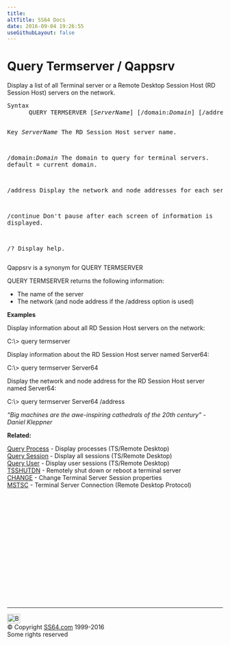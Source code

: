 ```yaml
---
title:
altTitle: SS64 Docs
date: 2016-09-04 19:26:55
useGithubLayout: false
---
```

<!-- #BeginLibraryItem "/Library/head_nt.lbi" --><!-- #EndLibraryItem --><h1>Query Termserver / Qappsrv</h1> 
<p>Display a list of all Terminal server or a Remote Desktop Session Host (RD Session Host) servers on the network.</p>
<pre>Syntax
      QUERY TERMSERVER [<i>ServerName</i>] [/domain:<i>Domain</i>] [/address] [/continue]

Key
   <i>ServerName</i>     The RD Session Host server name.

   /domain:<i>Domain</i> The domain to query for terminal servers.
                  default = current domain.

   /address       Display the network and node addresses for each server.

   /continue      Don't pause after each screen of information is displayed.

   /?             Display help.</pre>
<p> Qappsrv is a synonym for QUERY TERMSERVER</p>
<p>QUERY TERMSERVER returns the following information:</p>
<ul>
<li>The name of the server</li>
<li>The network (and node address if the /address option is used) </li>
</ul>
<p><b>Examples</b></p>
<p>Display  information about all RD Session Host servers on the network:</p>
<p class="code">C:\&gt; query termserver </p>
<p>Display   information about the RD Session Host server named Server64: </p>
<p class="code">C:\&gt; query termserver Server64</p>
<p>Display  the network and node address for the RD Session Host server named Server64: </p>
<p class="code">C:\&gt; query termserver Server64 /address </p>
<p class="quote"><i>“Big machines are the awe-inspiring cathedrals of the 20th century” - Daniel Kleppner</i></p>
<p>  <b>Related:</b></p>
<p><a href="query-process.html">Query Process</a> - Display processes (TS/Remote Desktop)<br>
<a href="query-session.html">Query Session</a> - Display all sessions (TS/Remote Desktop)<br> 
<a href="query-user.html">Query User</a> - Display user sessions (TS/Remote Desktop)<br>  
<a href="tsshutdn.html">TSSHUTDN</a> - Remotely shut down or reboot a terminal server<br>
<a href="change.html">CHANGE</a> - Change Terminal Server Session properties<br>
<a href="mstsc.html">MSTSC</a> - Terminal Server Connection (Remote Desktop Protocol)</p><!-- #BeginLibraryItem "/Library/foot_nt.lbi" --><p><script async="" src="//pagead2.googlesyndication.com/pagead/js/adsbygoogle.js"></script>
<!-- windows300 -->
<ins class="adsbygoogle" style="display:inline-block;width:300px;height:250px" data-ad-client="ca-pub-6140977852749469" data-ad-slot="7649547908"></ins>
<script>
(adsbygoogle = window.adsbygoogle || []).push({});
</script></p>
<hr>
<div id="bl" class="footer"><a href="#"><img src="../images/top.png" width="30" height="22" alt="Back to the Top"></a></div>
<div id="br" class="footer, tagline">© Copyright <a href="http://ss64.com/">SS64.com</a> 1999-2016<br>
Some rights reserved</div><!-- #EndLibraryItem -->
